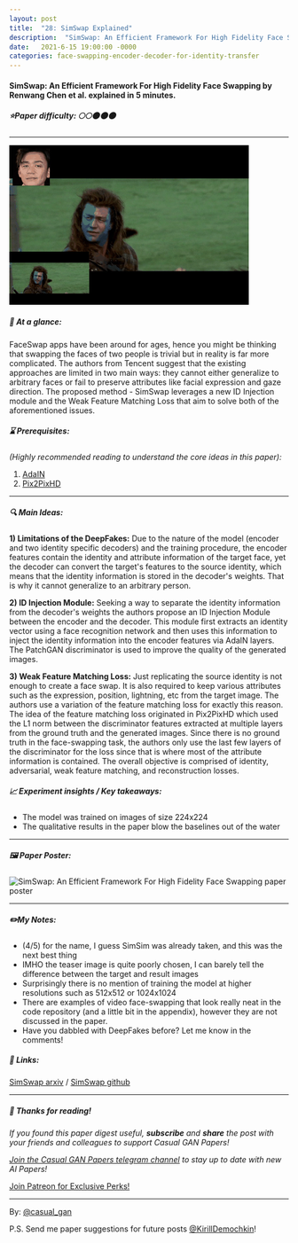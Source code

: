 ```yaml
---
layout: post
title:  "28: SimSwap Explained"
description:  "SimSwap: An Efficient Framework For High Fidelity Face Swapping by Renwang Chen et al. explained in 5 minutes."
date:   2021-6-15 19:00:00 -0000
categories: face-swapping-encoder-decoder-for-identity-transfer
---
```


#### SimSwap: An Efficient Framework For High Fidelity Face Swapping by Renwang Chen et al. explained in 5 minutes.

##### ⭐️Paper difficulty: 🌕🌕🌑🌑🌑

***

![SimSwap: An Efficient Framework For High Fidelity Face Swapping teaser](/assets/images/simswap_teaser.webp "SimSwap explained")

##### 🎯 At a glance:

FaceSwap apps have been around for ages, hence you might be thinking that swapping the faces of two people is trivial but in reality is far more complicated. The authors from Tencent suggest that the existing approaches are limited in two main ways: they cannot either generalize to arbitrary faces or fail to preserve attributes like facial expression and gaze direction. The proposed method - SimSwap leverages a new ID Injection module and the Weak Feature Matching Loss that aim to solve both of the aforementioned issues.

##### ⌛️ Prerequisites:

*(Highly recommended reading to understand the core ideas in this paper):*
1. [AdaIN](https://arxiv.org/abs/1703.06868)
2. [Pix2PixHD](https://github.com/NVIDIA/pix2pixHD)

***

##### 🔍 Main Ideas:

**1) Limitations of the DeepFakes:**
Due to the nature of the model (encoder and two identity specific decoders) and the training procedure, the encoder features contain the identity and attribute information of the target face, yet the decoder can convert the target's features to the source identity, which means that the identity information is stored in the decoder's weights. That is why it cannot generalize to an arbitrary person.

**2) ID Injection Module:**
Seeking a way to separate the identity information from the decoder's weights the authors propose an ID Injection Module between the encoder and the decoder. This module first extracts an identity vector using a face recognition network and then uses this information to inject the identity information into the encoder features via AdaIN layers. The PatchGAN discriminator is used to improve the quality of the generated images.

**3) Weak Feature Matching Loss:**
Just replicating the source identity is not enough to create a face swap. It is also required to keep various attributes such as the expression, position, lightning, etc from the target image. The authors use a variation of the feature matching loss for exactly this reason.
The idea of the feature matching loss originated in Pix2PixHD which used the L1 norm between the discriminator features extracted at multiple layers from the ground truth and the generated images. Since there is no ground truth in the face-swapping task, the authors only use the last few layers of the discriminator for the loss since that is where most of the attribute information is contained.
The overall objective is comprised of identity, adversarial, weak feature matching, and reconstruction losses.

##### 📈 Experiment insights / Key takeaways:
- The model was trained on images of size 224x224
- The qualitative results in the paper blow the baselines out of the water

***

##### 🖼️ Paper Poster:

![SimSwap: An Efficient Framework For High Fidelity Face Swapping paper poster](/assets/images/simswap.png "SimSwap Paper Poster")

***

##### ✏️My Notes:
- (4/5) for the name, I guess SimSim was already taken, and this was the next best thing
- IMHO the teaser image is quite poorly chosen, I can barely tell the difference between the target and result images
- Surprisingly there is no mention of training the model at higher resolutions such as 512x512 or 1024x1024
- There are examples of video face-swapping that look really neat in the code repository (and a little bit in the appendix), however they are not discussed in the paper.
- Have you dabbled with DeepFakes before? Let me know in the comments!

##### 🔗 Links:
[SimSwap arxiv](https://arxiv.org/abs/2106.06340v1) / [SimSwap github](https://github.com/neuralchen/SimSwap)

***

##### 👋 Thanks for reading!
*If you found this paper digest useful, **subscribe** and **share** the post with your friends and colleagues to support Casual GAN Papers!*

*[Join the Casual GAN Papers telegram channel](https://t.me/joinchat/KeutnzlvetRkZGZi) to stay up to date with new AI Papers!*

<a href="https://www.patreon.com/bePatron?u=53448948" data-patreon-widget-type="become-patron-button">Join Patreon for Exclusive Perks!</a><script async src="https://c6.patreon.com/becomePatronButton.bundle.js"></script>

***

By: [@casual_gan](https://t.me/joinchat/KeutnzlvetRkZGZi)

P.S. Send me paper suggestions for future posts
[@KirillDemochkin](mailto:kdemochkin@gmail.com)!
